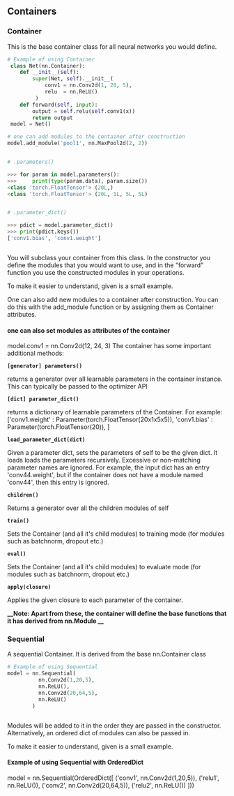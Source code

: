 ## Containers
### Container

This is the base container class for all neural networks you would define.

```python
# Example of using Container
 class Net(nn.Container):
    def __init__(self):
        super(Net, self).__init__(
            conv1 = nn.Conv2d(1, 20, 5),
            relu  = nn.ReLU()
         )
    def forward(self, input):
        output = self.relu(self.conv1(x))
        return output
 model = Net()
```

```python
# one can add modules to the container after construction
model.add_module('pool1', nn.MaxPool2d(2, 2))
```

```python
```

```python
# .parameters()
```

```python
>>> for param in model.parameters():
>>>     print(type(param.data), param.size())
<class 'torch.FloatTensor'> (20L,)
<class 'torch.FloatTensor'> (20L, 1L, 5L, 5L)
```

```python
```

```python
# .parameter_dict()
```

```python
>>> pdict = model.parameter_dict()
>>> print(pdict.keys())
['conv1.bias', 'conv1.weight']
```

```python
```

You will subclass your container from this class.
In the constructor you define the modules that you would want to use,
and in the "forward" function you use the constructed modules in
your operations.

To make it easier to understand, given is a small example.

One can also add new modules to a container after construction.
You can do this with the add_module function 
or by assigning them as Container attributes.

#### one can also set modules as attributes of the container
model.conv1 = nn.Conv2d(12, 24, 3)
The container has some important additional methods: 

**`[generator] parameters()`**

returns a generator over all learnable parameters in the container instance. 
This can typically be passed to the optimizer API

**`[dict] parameter_dict()`**

returns a dictionary of learnable parameters of the Container.
For example: ['conv1.weight' : Parameter(torch.FloatTensor(20x1x5x5)),
              'conv1.bias'   : Parameter(torch.FloatTensor(20)),
             ]


**`load_parameter_dict(dict)`**

Given a parameter dict, sets the parameters of self to be the given dict.
It loads loads the parameters recursively.
Excessive or non-matching parameter names are ignored.
For example, the input dict has an entry 'conv44.weight', but 
if the container does not have a module named 'conv44', then this entry is ignored.

**`children()`**

Returns a generator over all the children modules of self

**`train()`**

Sets the Container (and all it's child modules) to training mode (for modules such as batchnorm, dropout etc.)

**`eval()`**

Sets the Container (and all it's child modules) to evaluate mode (for modules such as batchnorm, dropout etc.)

**`apply(closure)`**

Applies the given closure to each parameter of the container. 


**__Note: Apart from these, the container will define the base functions that it has derived from nn.Module __**
### Sequential

A sequential Container. It is derived from the base nn.Container class

```python
# Example of using Sequential
model = nn.Sequential(
          nn.Conv2d(1,20,5),
          nn.ReLU(),
          nn.Conv2d(20,64,5),
          nn.ReLU()
        )
```

```python
```

Modules will be added to it in the order they are passed in the constructor.
Alternatively, an ordered dict of modules can also be passed in.

To make it easier to understand, given is a small example.
#### Example of using Sequential with OrderedDict
model = nn.Sequential(OrderedDict([
          ('conv1', nn.Conv2d(1,20,5)),
          ('relu1', nn.ReLU()),
          ('conv2', nn.Conv2d(20,64,5)),
          ('relu2', nn.ReLU())
        ]))

